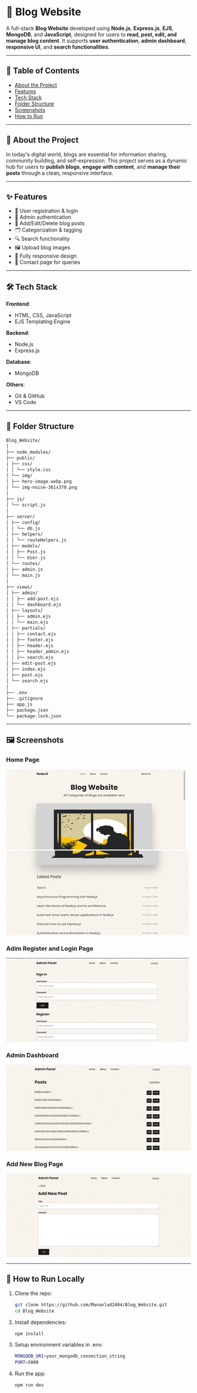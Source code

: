 # 📝 Blog Website

A full-stack **Blog Website** developed using **Node.js**, **Express.js**, **EJS**, **MongoDB**, and **JavaScript**, designed for users to **read, post, edit, and manage blog content**. It supports **user authentication**, **admin dashboard**, **responsive UI**, and **search functionalities**.

---

## 📌 Table of Contents

- [About the Project](#about-the-project)
- [Features](#features)
- [Tech Stack](#tech-stack)
- [Folder Structure](#folder-structure)
- [Screenshots](#screenshots)
- [How to Run](#how-to-run)

---

## 📖 About the Project

In today's digital world, blogs are essential for information sharing, community building, and self-expression. This project serves as a dynamic hub for users to **publish blogs**, **engage with content**, and **manage their posts** through a clean, responsive interface.

---

## ✨ Features

- 🧾 User registration & login
- 🔐 Admin authentication
- 📝 Add/Edit/Delete blog posts
- 🗂 Categorization & tagging
- 🔍 Search functionality
- 🖼 Upload blog images
- 📱 Fully responsive design
- 📨 Contact page for queries

---

## 🛠 Tech Stack

**Frontend**:

- HTML, CSS, JavaScript
- EJS Templating Engine

**Backend**:

- Node.js
- Express.js

**Database**:

- MongoDB

**Others**:

- Git & GitHub
- VS Code

---

## 📁 Folder Structure

```
Blog_Website/
│
├── node_modules/
├── public/
│ ├── css/
│ │ └── style.css
│ └── img/
│ ├── hero-image.webp.png
│ └── img-noise-361x370.png
│
├── js/
│ └── script.js
│
├── server/
│ ├── config/
│ │ └── db.js
│ ├── helpers/
│ │ └── routeHelpers.js
│ ├── models/
│ │ ├── Post.js
│ │ └── User.js
│ └── routes/
│ ├── admin.js
│ └── main.js
│
├── views/
│ ├── admin/
│ │ ├── add-post.ejs
│ │ └── dashboard.ejs
│ ├── layouts/
│ │ ├── admin.ejs
│ │ └── main.ejs
│ ├── partials/
│ │ ├── contact.ejs
│ │ ├── footer.ejs
│ │ ├── header.ejs
│ │ ├── header_admin.ejs
│ │ ├── search.ejs
│ ├── edit-post.ejs
│ ├── index.ejs
│ ├── post.ejs
│ └── search.ejs
│
├── .env
├── .gitignore
├── app.js
├── package.json
└── package-lock.json
```

---

## 🖼️ Screenshots

### Home Page

![Home Page](assets/Home1.png)
![Home Page](assets/Home2.png)

### Adim Register and Login Page

![Home Page](assets/Admin.png)

### Admin Dashboard

![Home Page](assets/AdminDashboard.png)

### Add New Blog Page

![Home Page](assets/AddBlog.png)

---

## 🚀 How to Run Locally

1. Clone the repo:
   ```bash
   git clone https://github.com/Mananlad2404/Blog_Website.git
   cd Blog_Website
   ```
2. Install dependencies:
   ```bash
   npm install
   ```
3. Setup environment variables in .env:
   ```bash
   MONGODB_URI=your_mongodb_connection_string
   PORT=5000
   ```
4. Run the app:
   ```bash
   npm run dev
   ```
